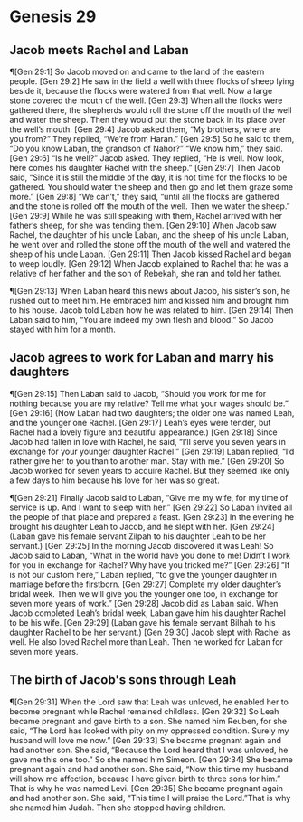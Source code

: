 # Genesis 29

## Jacob meets Rachel and Laban
¶[Gen 29:1] So Jacob moved on and came to the land of the eastern people.
[Gen 29:2] He saw in the field a well with three flocks of sheep lying beside it, because the flocks were watered from that well. Now a large stone covered the mouth of the well.
[Gen 29:3] When all the flocks were gathered there, the shepherds would roll the stone off the mouth of the well and water the sheep. Then they would put the stone back in its place over the well’s mouth.
[Gen 29:4] Jacob asked them, “My brothers, where are you from?” They replied, “We’re from Haran.”
[Gen 29:5] So he said to them, “Do you know Laban, the grandson of Nahor?” “We know him,” they said.
[Gen 29:6] “Is he well?” Jacob asked. They replied, “He is well. Now look, here comes his daughter Rachel with the sheep.”
[Gen 29:7] Then Jacob said, “Since it is still the middle of the day, it is not time for the flocks to be gathered. You should water the sheep and then go and let them graze some more.”
[Gen 29:8] “We can’t,” they said, “until all the flocks are gathered and the stone is rolled off the mouth of the well. Then we water the sheep.”
[Gen 29:9] While he was still speaking with them, Rachel arrived with her father’s sheep, for she was tending them.
[Gen 29:10] When Jacob saw Rachel, the daughter of his uncle Laban, and the sheep of his uncle Laban, he went over and rolled the stone off the mouth of the well and watered the sheep of his uncle Laban.
[Gen 29:11] Then Jacob kissed Rachel and began to weep loudly.
[Gen 29:12] When Jacob explained to Rachel that he was a relative of her father and the son of Rebekah, she ran and told her father.

¶[Gen 29:13] When Laban heard this news about Jacob, his sister’s son, he rushed out to meet him. He embraced him and kissed him and brought him to his house. Jacob told Laban how he was related to him.
[Gen 29:14] Then Laban said to him, “You are indeed my own flesh and blood.” So Jacob stayed with him for a month.

## Jacob agrees to work for Laban and marry his daughters
¶[Gen 29:15] Then Laban said to Jacob, “Should you work for me for nothing because you are my relative? Tell me what your wages should be.”
[Gen 29:16] (Now Laban had two daughters; the older one was named Leah, and the younger one Rachel.
[Gen 29:17] Leah’s eyes were tender, but Rachel had a lovely figure and beautiful appearance.)
[Gen 29:18] Since Jacob had fallen in love with Rachel, he said, “I’ll serve you seven years in exchange for your younger daughter Rachel.”
[Gen 29:19] Laban replied, “I’d rather give her to you than to another man. Stay with me.”
[Gen 29:20] So Jacob worked for seven years to acquire Rachel. But they seemed like only a few days to him because his love for her was so great.

¶[Gen 29:21] Finally Jacob said to Laban, “Give me my wife, for my time of service is up. And I want to sleep with her.”
[Gen 29:22] So Laban invited all the people of that place and prepared a feast.
[Gen 29:23] In the evening he brought his daughter Leah to Jacob, and he slept with her.
[Gen 29:24] (Laban gave his female servant Zilpah to his daughter Leah to be her servant.)
[Gen 29:25] In the morning Jacob discovered it was Leah! So Jacob said to Laban, “What in the world have you done to me! Didn’t I work for you in exchange for Rachel? Why have you tricked me?”
[Gen 29:26] “It is not our custom here,” Laban replied, “to give the younger daughter in marriage before the firstborn.
[Gen 29:27] Complete my older daughter’s bridal week. Then we will give you the younger one too, in exchange for seven more years of work.”
[Gen 29:28] Jacob did as Laban said. When Jacob completed Leah’s bridal week, Laban gave him his daughter Rachel to be his wife.
[Gen 29:29] (Laban gave his female servant Bilhah to his daughter Rachel to be her servant.)
[Gen 29:30] Jacob slept with Rachel as well. He also loved Rachel more than Leah. Then he worked for Laban for seven more years.

## The birth of Jacob's sons through Leah
¶[Gen 29:31] When the Lord saw that Leah was unloved, he enabled her to become pregnant while Rachel remained childless.
[Gen 29:32] So Leah became pregnant and gave birth to a son. She named him Reuben, for she said, “The Lord has looked with pity on my oppressed condition. Surely my husband will love me now.”
[Gen 29:33] She became pregnant again and had another son. She said, “Because the Lord heard that I was unloved, he gave me this one too.” So she named him Simeon.
[Gen 29:34] She became pregnant again and had another son. She said, “Now this time my husband will show me affection, because I have given birth to three sons for him.” That is why he was named Levi.
[Gen 29:35] She became pregnant again and had another son. She said, “This time I will praise the Lord.”That is why she named him Judah. Then she stopped having children.

